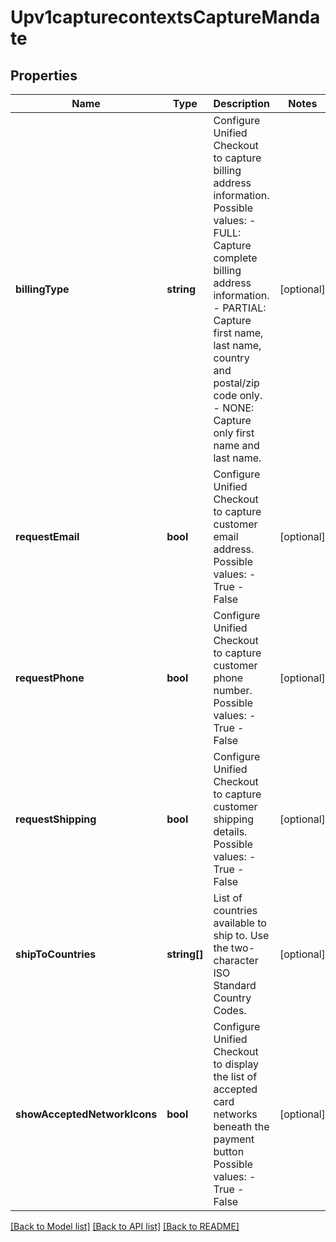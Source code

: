 # Upv1capturecontextsCaptureMandate

## Properties
Name | Type | Description | Notes
------------ | ------------- | ------------- | -------------
**billingType** | **string** | Configure Unified Checkout to capture billing address information.  Possible values: - FULL: Capture complete billing address information. - PARTIAL: Capture first name, last name, country and postal/zip code only. - NONE: Capture only first name and last name. | [optional] 
**requestEmail** | **bool** | Configure Unified Checkout to capture customer email address.  Possible values:  - True  - False | [optional] 
**requestPhone** | **bool** | Configure Unified Checkout to capture customer phone number.  Possible values: - True - False | [optional] 
**requestShipping** | **bool** | Configure Unified Checkout to capture customer shipping details.  Possible values: - True - False | [optional] 
**shipToCountries** | **string[]** | List of countries available to ship to.   Use the two-character ISO Standard Country Codes. | [optional] 
**showAcceptedNetworkIcons** | **bool** | Configure Unified Checkout to display the list of accepted card networks beneath the payment button  Possible values: - True - False | [optional] 

[[Back to Model list]](../README.md#documentation-for-models) [[Back to API list]](../README.md#documentation-for-api-endpoints) [[Back to README]](../README.md)



